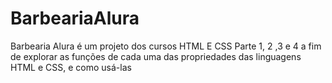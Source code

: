 # BarbeariaAlura
Barbearia Alura é um projeto dos cursos HTML E CSS Parte 1, 2  ,3 e 4 a fim de explorar as funções de cada uma das propriedades das linguagens HTML e CSS, e como usá-las
